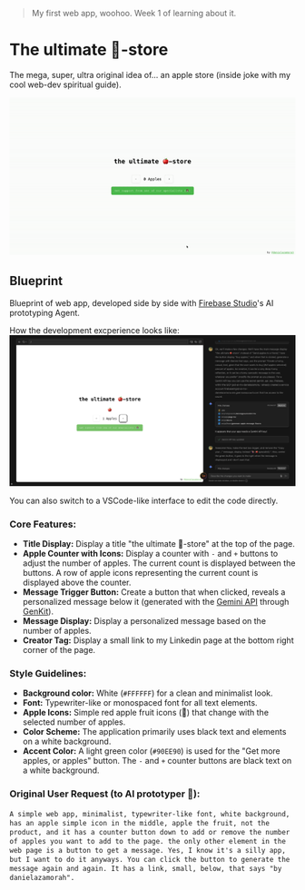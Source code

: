 > My first web app, woohoo. Week 1 of learning about it.

# The ultimate 🍎-store
The mega, super, ultra original idea of... an apple store (inside joke with my cool web-dev spiritual guide).

![gif showing wep app](docs/apple-store.gif)


## Blueprint

Blueprint of web app, developed side by side with [Firebase Studio](https://firebase.google.com/)'s AI prototyping Agent. 

How the development excperience looks like:
![prototyping experience screenshot](docs/ai-prototype.png)

You can also switch to a VSCode-like interface to edit the code directly.

### Core Features:

* **Title Display:** Display a title "the ultimate 🍎-store" at the top of the page.
* **Apple Counter with Icons:** Display a counter with `-` and `+` buttons to adjust the number of apples. The current count is displayed between the buttons. A row of apple icons representing the current count is displayed above the counter.
* **Message Trigger Button:** Create a button that when clicked,  reveals a personalized message below it (generated with the [Gemini API](https://aistudio.google.com) through [GenKit](https://firebase.google.com/docs/genkit?hl=es-419)).
* **Message Display:** Display a personalized message based on the number of apples.
* **Creator Tag:** Display a small link to my Linkedin page at the bottom right corner of the page.

### Style Guidelines:

* **Background color:** White (`#FFFFFF`) for a clean and minimalist look.
* **Font:** Typewriter-like or monospaced font for all text elements.
* **Apple Icons:** Simple red apple fruit icons (🍎) that change with the selected number of apples.
* **Color Scheme:** The application primarily uses black text and elements on a white background.
* **Accent Color:** A light green color (`#90EE90`) is used for the "Get more apples, or apples" button. The `-` and `+` counter buttons are black text on a white background.

### Original User Request (to AI prototyper 🤖):

    A simple web app, minimalist, typewriter-like font, white background, has an apple simple icon in the middle, apple the fruit, not the product, and it has a counter button down to add or remove the number of apples you want to add to the page. the only other element in the web page is a button to get a message. Yes, I know it's a silly app, but I want to do it anyways. You can click the button to generate the message again and again. It has a link, small, below, that says "by danielazamorah".
